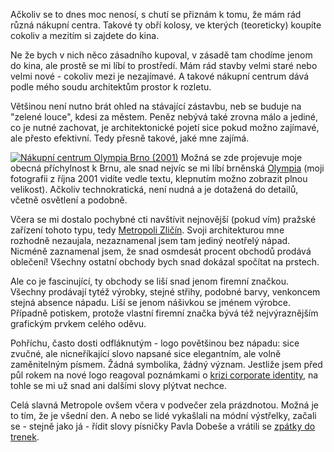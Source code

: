 <!-- dcterms:identifier = riderweblog#24 -->
<!-- dcterms:title = Zpátky do trenek -->
<!-- np9:categoryId = 2 -->
<!-- x4w:category = Lidé a jiná zvěř -->
<!-- np9:authorId = 1 -->
<!-- np9:authorEmail = michal.valasek@altairis.cz -->
<!-- dcterms:creator = Michal Altair Valášek -->
<!-- dcterms:created = 2003-03-14T05:06:25+01:00 -->
<!-- dcterms:dateAccepted = 2003-03-14T05:06:25+01:00 -->

Ačkoliv se to dnes moc nenosí, s chutí se přiznám k tomu, že mám rád různá nákupní centra. Takové ty obří kolosy, ve kterých (teoreticky) koupíte cokoliv a mezitím si zajdete do kina.

Ne že bych v nich něco zásadního kupoval, v zásadě tam chodíme jenom do kina, ale prostě se mi líbí to prostředí. Mám rád stavby velmi staré nebo velmi nové - cokoliv mezi je nezajímavé. A takové nákupní centrum dává podle mého soudu architektům prostor k rozletu.

Většinou není nutno brát ohled na stávající zástavbu, neb se buduje na "zelené louce", kdesi za městem. Peněz nebývá také zrovna málo a jediné, co je nutné zachovat, je architektonické pojetí sice pokud možno zajímavé, ale přesto efektivní. Tedy přesně takové, jaké mne zajímá.

[![Nákupní centrum Olympia Brno (2001)](https://www.cdn.altairis.cz/Blog/olympia-lq.jpg)](https://www.cdn.altairis.cz/Blog/olympia-hq.jpg) Možná se zde projevuje moje obecná příchylnost k Brnu, ale snad nejvíc se mi líbí brněnská [Olympia](http://www.olympia-centrum.cz/brno/) (moji fotografii z října 2001 vidíte vedle textu, klepnutím možno zobrazit plnou velikost). Ačkoliv technokratická, není nudná a je dotažená do detailů, včetně osvětlení a podobně.

Včera se mi dostalo pochybné cti navštívit nejnovější (pokud vím) pražské zařízení tohoto typu, tedy [Metropoli Zličín](http://www.metropole.cz/). Svoji architekturou mne rozhodně nezaujala, nezaznamenal jsem tam jediný neotřelý nápad. Nicméně zaznamenal jsem, že snad osmdesát procent obchodů prodává oblečení! Všechny ostatní obchody bych snad dokázal spočítat na prstech.

Ale co je fascinující, ty obchody se liší snad jenom firemní značkou. Všechny prodávají tytéž výrobky, stejné střihy, podobné barvy, venkoncem stejná absence nápadu. Liší se jenom nášivkou se jménem výrobce. Případně potiskem, protože vlastní firemní značka bývá též nejvýraznějším grafickým prvkem celého oděvu.

Pohříchu, často dosti odfláknutým - logo povětšinou bez nápadu: sice zvučné, ale nicneříkající slovo napsané sice elegantním, ale volně zaměnitelným písmem. Žádná symbolika, žádný význam. Jestliže jsem před půl rokem na nové logo reagoval poznámkami o [krizi corporate identity](http://www.blue-screen.cz/index.php?id=548), na tohle se mi už snad ani dalšími slovy plýtvat nechce.

Celá slavná Metropole ovšem včera v podvečer zela prázdnotou. Možná je to tím, že je všední den. A nebo se lidé vykašlali na módní výstřelky, začali se - stejně jako já - řídit slovy písničky Pavla Dobeše a vrátili se [zpátky do trenek](http://atrey.karlin.mff.cuni.cz/~mj/songs/db/dobes/ZDTRENEK).